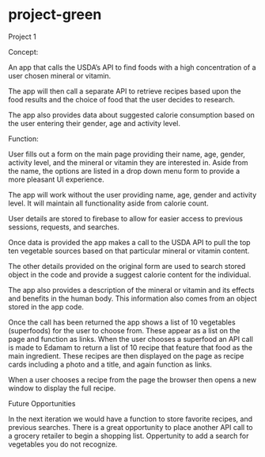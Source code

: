 # project-green
Project 1

Concept:

An app that calls the USDA’s API to find foods with a high concentration of a user chosen mineral or vitamin.

The app will then call a separate API to retrieve recipes based upon the food results and the choice of food that the user decides to research.

The app also provides data about suggested calorie consumption based on the user entering their gender, age and activity level. 


Function:

User fills out a form on the main page providing their name, age, gender, activity level, and the mineral or vitamin they are interested in. Aside from the name, the options are listed in a drop down menu form to provide a more pleasant UI experience.

The app will work without the user providing name, age, gender and activity level. It will maintain all functionality aside from calorie count.

User details are stored to firebase to allow for easier access to previous sessions, requests, and searches.

Once data is provided the app makes a call to the USDA API to pull the top ten vegetable sources based on that particular mineral or vitamin content. 

The other details provided on the original form are used to search stored object in the code and provide a suggest calorie content for the individual. 

The app also provides a description of the mineral or vitamin and its effects and benefits in the human body. This information also comes from an object stored in the app code.

Once the call has been returned the app shows a list of 10 vegetables (superfoods) for the user to choose from. These appear as a list on the page and function as links. When the user chooses a superfood an API call is made to Edamam to return a list of 10 recipe that feature that food as the main ingredient. These recipes are then displayed on the page as recipe cards including a photo and a title, and again function as links. 

When a user chooses a recipe from the page the browser then opens a new window to display the full recipe. 


Future Opportunities 

In the next iteration we would have a function to store favorite recipes, and previous searches. There is a great opportunity to place another API call to a grocery retailer to begin a shopping list.
Oppertunity to add a search for vegetables you do not recognize.

